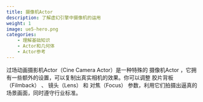 ```yaml
---
title: 摄像机Actor
description: 了解虚幻引擎中摄像机的运用
weight: 1
image: ue5-hero.png
categories:
    - 理解基础知识
    - Actor和几何体
    - Actor参考
---
```

过场动画摄影机Actor（Cine Camera Actor）是一种特殊的 摄像机Actor ，它拥有一些额外的设置，可以复制出真实相机的效果。你可以调整 胶片背板（Filmback） 、 镜头（Lens） 和 对焦（Focus） 参数，利用它们拍摄出逼真的场景画面，同时遵守行业标准。